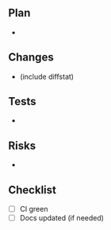 ## Plan
-

## Changes
- (include diffstat)

## Tests
-

## Risks
-

## Checklist
- [ ] CI green
- [ ] Docs updated (if needed)
